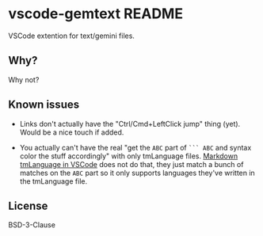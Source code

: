# vscode-gemtext README

VSCode extention for text/gemini files.

## Why?

Why not?

## Known issues

* Links don't actually have the "Ctrl/Cmd+LeftClick jump" thing (yet). Would be a nice touch if added.
+ You actually can't have the real "get the `ABC` part of <code>``` ABC</code> and syntax color the stuff accordingly" with only tmLanguage files. [Markdown tmLanguage in VSCode](https://github.com/microsoft/vscode/blob/master/extensions/markdown-basics/syntaxes/markdown.tmLanguage.json) does not do that, they just match a bunch of matches on the `ABC` part so it only supports languages they've written in the tmLanguage file.

## License

BSD-3-Clause
